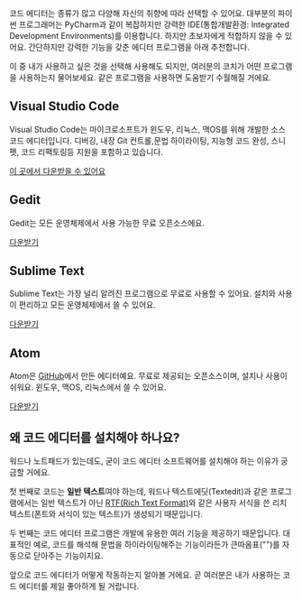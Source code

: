 코드 에디터는 종류가 많고 다양해 자신의 취향에 따라 선택할 수 있어요. 대부분의 파이썬 프로그래머는 PyCharm과 같이 복잡하지만 강력한 IDE(통합개발환경: Integrated Development Environments)를 이용합니다. 하지만 초보자에게 적합하지 않을 수 있어요. 간단하지만 강력한 기능을 갖춘 에디터 프로그램을 아래 추천합니다.

이 중 내가 사용하고 싶은 것을 선택해 사용해도 되지만, 여러분의 코치가 어떤 프로그램을 사용하는지 물어보세요. 같은 프로그램을 사용하면 도움받기 수월해질 거에요.

## Visual Studio Code
Visual Studio Code는 마이크로소프트가 윈도우, 리눅스, 맥OS를 위해 개발한 소스 코드 에디터입니다. 디버깅, 내장 Git 컨트롤,문법 하이라이팅, 지능형 코드 완성, 스니펫, 코드 리팩토링등 지원을 포함하고 있습니다.

[이 곳에서 다운받을 수 있어요](https://code.visualstudio.com/)

## Gedit
Gedit는 모든 운영체제에서 사용 가능한 무료 오픈소스에요.

[다운받기](https://wiki.gnome.org/Apps/Gedit#Download)

## Sublime Text
Sublime Text는 가장 널리 알려진 프로그램으로 무료로 사용할 수 있어요. 설치와 사용이 편리하고 모든 운영체제에서 쓸 수 있어요.

[다운받기](https://www.sublimetext.com/)

## Atom
Atom은 [GitHub](https://github.com/)에서 만든 에디터예요. 무료로 제공되는 오픈소스이며, 설치나 사용이 쉬워요. 윈도우, 맥OS, 리눅스에서 쓸 수 있어요.

[다운받기](https://atom.io/)

## 왜 코드 에디터를 설치해야 하나요?
워드나 노트패드가 있는데도, 굳이 코드 에디터 소프트웨어를 설치해야 하는 이유가 궁금할 거에요.

첫 번째로 코드는 **일반 텍스트**여야 하는데, 워드나 텍스트에딧(Textedit)과 같은 프로그램에서는 일반 텍스트가 아닌 [RTF(Rich Text Format)](https://en.wikipedia.org/wiki/Rich_Text_Format)와 같은 사용자 서식을 쓴 리치 텍스트(폰트와 서식이 있는 텍스트)가 생성되기 때문입니다.

두 번째는 코드 에디터 프로그램은 개발에 유용한 여러 기능을 제공하기 때문입니다. 대표적인 예로, 코드를 해석해 문법을 하이라이팅해주는 기능이라든가 큰따옴표("")를 자동으로 닫아주는 기능이지요.

앞으로 코드 에디터가 어떻게 작동하는지 알아볼 거에요. 곧 여러분은 내가 사용하는 코드 에디터를 제일 좋아하게 될 거랍니다.
